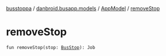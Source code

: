 [busstoppa](../../index.md) / [danbroid.busapp.models](../index.md) / [AppModel](index.md) / [removeStop](./remove-stop.md)

# removeStop

`fun removeStop(stop: `[`BusStop`](../../danbroid.busapp.data/-bus-stop/index.md)`): Job`
